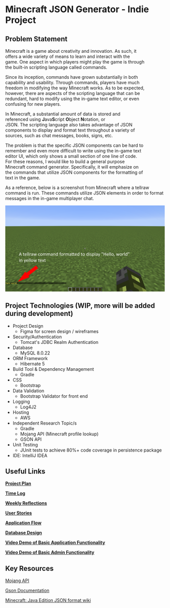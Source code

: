 # Minecraft JSON Generator - Indie Project

## Problem Statement

Minecraft is a game about creativity and innovation. As such, it  
offers a wide variety of means to learn and interact with the  
game. One aspect in which players might play the game is through  
the built-in scripting language called commands.

Since its inception, commands have grown substantially in both  
capability and usability. Through commands, players have much  
freedom in modifying the way Minecraft works. As to be expected,  
however, there are aspects of the scripting language that can be  
redundant, hard to modify using the in-game text editor, or even  
confusing for new players.

In Minecraft, a substantial amount of data is stored and  
referenced using **J**ava**S**cript **O**bject **N**otation, or  
JSON. The scripting language also takes advantage of JSON  
components to display and format text throughout a variety of  
sources, such as chat messages, books, signs, etc.

The problem is that the specific JSON components can be hard to  
remember and even more difficult to write using the in-game text  
editor UI, which only shows a small section of one line of code.  
For these reasons, I would like to build a general purpose  
Minecraft command generator. Specifically, it will emphasize on  
the commands that utilize JSON components for the formatting of  
text in the game.

As a reference, below is a screenshot from Minecraft where a
tellraw command is run. These commands utilize JSON elements in
order to format messages in the in-game multiplayer chat.

![Minecraft Tellraw Command with Multiplayer Chat Example](screenshots/tellrawCommandExample.png)

## Project Technologies (WIP, more will be added during development)

* Project Design
    * Figma for screen design / wireframes
* Security/Authentication
    * Tomcat's JDBC Realm Authentication
* Database
    * MySQL 8.0.22
* ORM Framework
    * Hibernate 5
* Build Tool & Dependency Management
    * Gradle
* CSS
    * Bootstrap
* Data Validation
    * Bootstrap Validator for front end
* Logging
    * Log4J2
* Hosting
    * AWS
* Independent Research Topic/s
    * Gradle
    * Mojang API (Minecraft profile lookup)
    * GSON API
* Unit Testing
    * JUnit tests to achieve 80%+ code coverage in persistence package
* IDE: IntelliJ IDEA

## Useful Links

[**Project Plan**](https://github.com/ClassyElm/MinecraftJSONGenerator/blob/main/projectPlan.md)

[**Time Log**](https://github.com/ClassyElm/MinecraftJSONGenerator/blob/main/timeLog.md)

[**Weekly Reflections**](https://github.com/ClassyElm/MinecraftJSONGenerator/blob/main/weeklyReflections.md)

[**User Stories**](https://github.com/ClassyElm/MinecraftJSONGenerator/blob/main/DesignDocuments/userStories.md)

[**Application Flow**](https://github.com/ClassyElm/MinecraftJSONGenerator/blob/main/DesignDocuments/applicationFlow.md)

[**Database Design**](https://github.com/ClassyElm/MinecraftJSONGenerator/blob/main/DesignDocuments/databaseDesign.png)

[**Video Demo of Basic Application Functionality**](https://youtu.be/BF0225tAnm4)

[**Video Demo of Basic Admin Functionality**](https://youtu.be/Jw9Qg9T_Ppw)

## Key Resources

[Mojang API](https://wiki.vg/Mojang_API)

[Gson Documentation](https://javadoc.io/doc/com.google.code.gson/gson/latest/com.google.gson/module-summary.html)

[Minecraft: Java Edition JSON format wiki](https://minecraft.fandom.com/wiki/Raw_JSON_text_format#Java_Edition)
